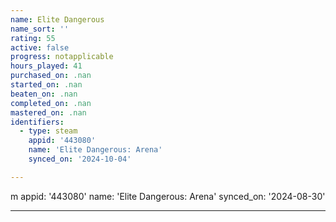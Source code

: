 ```yaml
---
name: Elite Dangerous
name_sort: ''
rating: 55
active: false
progress: notapplicable
hours_played: 41
purchased_on: .nan
started_on: .nan
beaten_on: .nan
completed_on: .nan
mastered_on: .nan
identifiers:
  - type: steam
    appid: '443080'
    name: 'Elite Dangerous: Arena'
    synced_on: '2024-10-04'

---
```

m
    appid: '443080'
    name: 'Elite Dangerous: Arena'
    synced_on: '2024-08-30'

---

